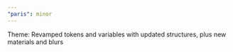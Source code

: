 ```yaml
---
"paris": minor
---
```


Theme: Revamped tokens and variables with updated structures, plus new materials and blurs

